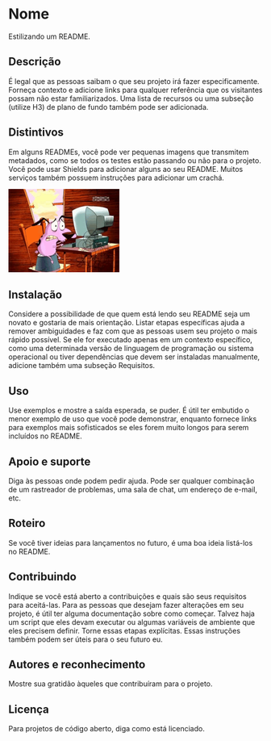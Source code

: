 # Nome
Estilizando um README.

## Descrição
É legal que as pessoas saibam o que seu projeto irá fazer especificamente. Forneça contexto e adicione links para qualquer referência que os visitantes possam não estar familiarizados. Uma lista de recursos ou uma subseção (utilize H3) de plano de fundo também pode ser adicionada. 

## Distintivos
Em alguns READMEs, você pode ver pequenas imagens que transmitem metadados, como se todos os testes estão passando ou não para o projeto. Você pode usar Shields para adicionar alguns ao seu README. Muitos serviços também possuem instruções para adicionar um crachá.

![Programando](https://github.com/wilcardoso13/repositorio/blob/master/programando.gif)

## Instalação
Considere a possibilidade de que quem está lendo seu README seja um novato e gostaria de mais orientação. Listar etapas específicas ajuda a remover ambiguidades e faz com que as pessoas usem seu projeto o mais rápido possível. Se ele for executado apenas em um contexto específico, como uma determinada versão de linguagem de programação ou sistema operacional ou tiver dependências que devem ser instaladas manualmente, adicione também uma subseção Requisitos.

## Uso
Use exemplos e mostre a saída esperada, se puder. É útil ter embutido o menor exemplo de uso que você pode demonstrar, enquanto fornece links para exemplos mais sofisticados se eles forem muito longos para serem incluídos no README.

## Apoio e suporte
Diga às pessoas onde podem pedir ajuda. Pode ser qualquer combinação de um rastreador de problemas, uma sala de chat, um endereço de e-mail, etc.

## Roteiro
Se você tiver ideias para lançamentos no futuro, é uma boa ideia listá-los no README.

## Contribuindo
Indique se você está aberto a contribuições e quais são seus requisitos para aceitá-las.
Para as pessoas que desejam fazer alterações em seu projeto, é útil ter alguma documentação sobre como começar. Talvez haja um script que eles devam executar ou algumas variáveis de ambiente que eles precisem definir. Torne essas etapas explícitas. Essas instruções também podem ser úteis para o seu futuro eu.

## Autores e reconhecimento
Mostre sua gratidão àqueles que contribuíram para o projeto.

## Licença
Para projetos de código aberto, diga como está licenciado.








